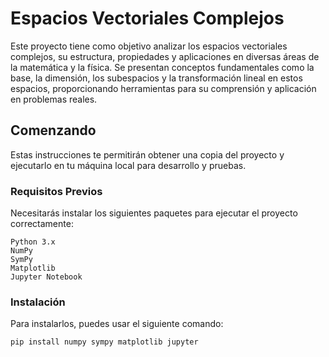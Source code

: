 # Espacios Vectoriales Complejos

Este proyecto tiene como objetivo analizar los espacios vectoriales complejos, su estructura, propiedades y aplicaciones en diversas áreas de la matemática y la física. Se presentan conceptos fundamentales como la base, la dimensión, los subespacios y la transformación lineal en estos espacios, proporcionando herramientas para su comprensión y aplicación en problemas reales.

## Comenzando

Estas instrucciones te permitirán obtener una copia del proyecto y ejecutarlo en tu máquina local para desarrollo y pruebas.

### Requisitos Previos

Necesitarás instalar los siguientes paquetes para ejecutar el proyecto correctamente:
```
Python 3.x
NumPy
SymPy
Matplotlib
Jupyter Notebook 
```

### Instalación

Para instalarlos, puedes usar el siguiente comando:

```
pip install numpy sympy matplotlib jupyter
```
